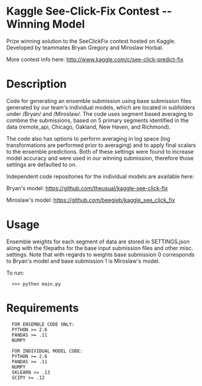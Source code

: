 Kaggle See-Click-Fix Contest -- Winning Model
============================================================
Prize winning solution to the SeeClickFix contest hosted on Kaggle.  Developed by teammates Bryan Gregory and Miroslaw Horbal.

More contest info here: http://www.kaggle.com/c/see-click-predict-fix

Description
=============
Code for generating an ensemble submission using base submission files generated by our team's individual models, which are located in subfolders under /Bryan/ and /Miroslaw/. The code uses segment based averaging to combine the submissions, based on 5 primary segments identified in the data (remote_api, Chicago, Oakland, New Haven, and Richmond). 

The code also has options to perform averaging in log space (log transformations are performed prior to averaging) and to apply final scalars to the ensemble predictions. Both of these settings were found to increase model accuracy and were used in our winning submission, therefore those settings are defaulted to on.

Independent code repositories for the individual models are available here:

Bryan's model: https://github.com/theusual/kaggle-see-click-fix

Miroslaw's model: https://github.com/beegieb/kaggle_see_click_fix

Usage
========
Ensemble weights for each segment of data are stored in SETTINGS.json along with the filepaths for the base input submission files and other misc. settings. Note that with regards to weights base submission 0 corresponds to Bryan's model and base submission 1 is Miroslaw's model.

To run:

      >>> python main.py
      
Requirements
================
      FOR ENSEMBLE CODE ONLY:
      PYTHON >= 2.6
      PANDAS >= .11
      NUMPY

      FOR INDIVIDUAL MODEL CODE:
      PYTHON >= 2.6
      PANDAS >= .11
      NUMPY
      SKLEARN >= .13
      SCIPY >= .12
